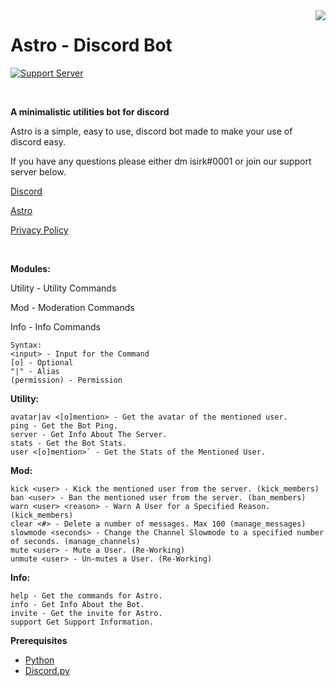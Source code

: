 <img src="https://cdn.discordapp.com/avatars/751447995270168586/103a763a727a393b9357df35102a638d.jpg" align="right"/>

# Astro - Discord Bot
<p>
  
  [![Support Server](https://img.shields.io/discord/743121194911531110.svg?label=Discord&logo=Discord&colorB=7289da&style=for-the-badge)](https://discord.gg/7yZqHfG)
  
<br>

**A minimalistic utilities bot for discord**

Astro is a simple, easy to use, discord bot made to make your use of discord easy.

If you have any questions please either dm isirk#0001 or join our support server below.

[Discord](https://discord.gg/7yZqHfG)

[Astro](https://asksirk.com/Astro)

[Privacy Policy](https://asksirk.com/Astro/privacy/)

<br>

**Modules:**

Utility - Utility Commands

Mod - Moderation Commands

Info - Info Commands

```
Syntax:
<input> - Input for the Command
[o] - Optional
"|" - Alias
(permission) - Permission
```

**Utility:**
```
avatar|av <[o]mention> - Get the avatar of the mentioned user.
ping - Get the Bot Ping.
server - Get Info About The Server.
stats - Get the Bot Stats.
user <[o]mention>` - Get the Stats of the Mentioned User.
```

**Mod:**
```
kick <user> - Kick the mentioned user from the server. (kick_members)
ban <user> - Ban the mentioned user from the server. (ban_members)
warn <user> <reason> - Warn A User for a Specified Reason.(kick_members)
clear <#> - Delete a number of messages. Max 100 (manage_messages)
slowmode <seconds> - Change the Channel Slowmode to a specified number of seconds. (manage_channels)
mute <user> - Mute a User. (Re-Working)
unmute <user> - Un-mutes a User. (Re-Working)
```

**Info:**
```
help - Get the commands for Astro.
info - Get Info About the Bot.
invite - Get the invite for Astro.
support Get Support Information.
```

**Prerequisites**
- [Python](https://www.python.org/)
- [Discord.py](https://discordpy.readthedocs.io/en/latest/index.html)
